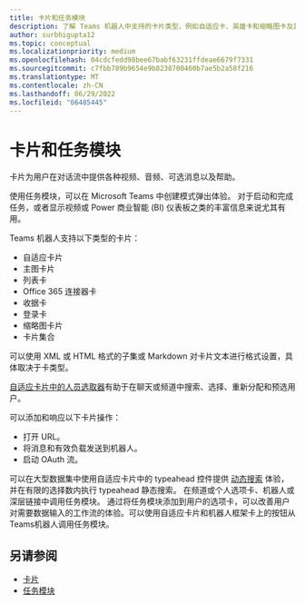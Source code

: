 ```yaml
---
title: 卡片和任务模块
description: 了解 Teams 机器人中支持的卡片类型，例如自适应卡、英雄卡和缩略图卡及其操作。
author: surbhigupta12
ms.topic: conceptual
ms.localizationpriority: medium
ms.openlocfilehash: 04cdcfedd98bee67babf63231ffdeae6679f7331
ms.sourcegitcommit: c7fbb789b9654e9b8238700460b7ae5b2a58f216
ms.translationtype: MT
ms.contentlocale: zh-CN
ms.lasthandoff: 06/29/2022
ms.locfileid: "66485445"
---
```

# <a name="cards-and-task-modules"></a>卡片和任务模块

卡片为用户在对话流中提供各种视频、音频、可选消息以及帮助。

使用任务模块，可以在 Microsoft Teams 中创建模式弹出体验。 对于启动和完成任务，或者显示视频或 Power 商业智能 (BI) 仪表板之类的丰富信息来说尤其有用。

Teams 机器人支持以下类型的卡片：

* 自适应卡片
* 主图卡片
* 列表卡
* Office 365 连接器卡
* 收据卡
* 登录卡
* 缩略图卡片
* 卡片集合

可以使用 XML 或 HTML 格式的子集或 Markdown 对卡片文本进行格式设置，具体取决于卡类型。

[自适应卡片中的人员选取器](cards/people-picker.md)有助于在聊天或频道中搜索、选择、重新分配和预选用户。

可以添加和响应以下卡片操作：

* 打开 URL。
* 将消息和有效负载发送到机器人。
* 启动 OAuth 流。

可以在大型数据集中使用自适应卡片中的 typeahead 控件提供 [动态搜索](~/task-modules-and-cards/cards/dynamic-search.md) 体验，并在有限的选择数内执行 typeahead 静态搜索。 在频道或个人选项卡、机器人或深层链接中调用任务模块。 通过将任务模块添加到用户的选项卡，可以改善用户对需要数据输入的工作流的体验。可以使用自适应卡片和机器人框架卡上的按钮从 Teams机器人调用任务模块。

## <a name="see-also"></a>另请参阅

* [卡片](~/task-modules-and-cards/what-are-cards.md)
* [任务模块](~/task-modules-and-cards/what-are-task-modules.md)
